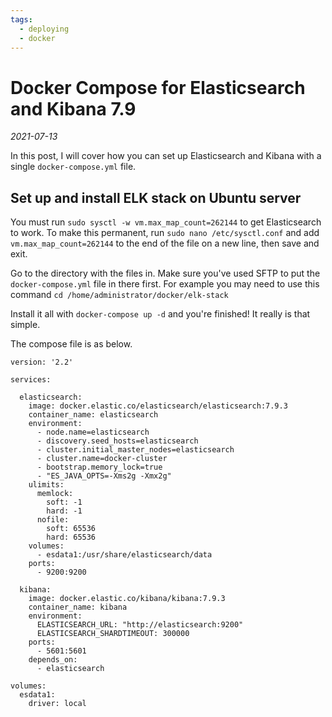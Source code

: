 ```yaml
---
tags:
  - deploying
  - docker
---
```


# Docker Compose for Elasticsearch and Kibana 7.9

_2021-07-13_

In this post, I will cover how you can set up Elasticsearch and Kibana with a single `docker-compose.yml` file.

## Set up and install ELK stack on Ubuntu server

You must run `sudo sysctl -w vm.max_map_count=262144` to get Elasticsearch to work. To make this permanent, run `sudo nano /etc/sysctl.conf` and add `vm.max_map_count=262144` to the end of the file on a new line, then save and exit.

Go to the directory with the files in. Make sure you've used SFTP to put the `docker-compose.yml` file in there first. For example you may need to use this command `cd /home/administrator/docker/elk-stack`

Install it all with `docker-compose up -d` and you're finished! It really is that simple.

The compose file is as below.

```docker
version: '2.2'

services:

  elasticsearch:
    image: docker.elastic.co/elasticsearch/elasticsearch:7.9.3
    container_name: elasticsearch
    environment:
      - node.name=elasticsearch
      - discovery.seed_hosts=elasticsearch
      - cluster.initial_master_nodes=elasticsearch
      - cluster.name=docker-cluster
      - bootstrap.memory_lock=true
      - "ES_JAVA_OPTS=-Xms2g -Xmx2g"
    ulimits:
      memlock:
        soft: -1
        hard: -1
      nofile:
        soft: 65536
        hard: 65536
    volumes:
      - esdata1:/usr/share/elasticsearch/data
    ports:
      - 9200:9200

  kibana:
    image: docker.elastic.co/kibana/kibana:7.9.3
    container_name: kibana
    environment:
      ELASTICSEARCH_URL: "http://elasticsearch:9200"
      ELASTICSEARCH_SHARDTIMEOUT: 300000
    ports:
      - 5601:5601
    depends_on:
      - elasticsearch

volumes:
  esdata1:
    driver: local
```

